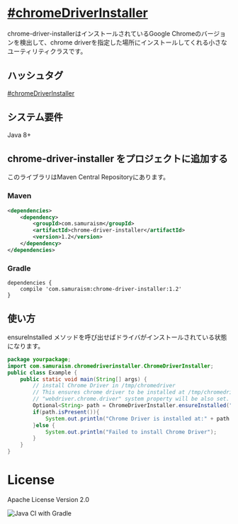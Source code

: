 # [&#35;chromeDriverInstaller](https://twitter.com/search?q=%23chromeDriverInstaller&src=typed_query&f=live)
chrome-driver-installerはインストールされているGoogle Chromeのバージョンを検出して、chrome driverを指定した場所にインストールしてくれる小さなユーティリティクラスです。
## ハッシュタグ
[&#35;chromeDriverInstaller](https://twitter.com/intent/tweet?text=https://github.com/samuraism/chrome-driver-installer/+%23chromeDriverInstaller)
## システム要件
Java 8+

## chrome-driver-installer をプロジェクトに追加する
このライブラリはMaven Central Repositoryにあります。

### Maven
```xml
<dependencies>
    <dependency>
        <groupId>com.samuraism</groupId>
        <artifactId>chrome-driver-installer</artifactId>
        <version>1.2</version>
    </dependency>
</dependencies>
```
### Gradle
```text
dependencies {
    compile 'com.samuraism:chrome-driver-installer:1.2'
}
```
## 使い方
ensureInstalled メソッドを呼び出せばドライバがインストールされている状態になります。
```java
package yourpackage;
import com.samuraism.chromedriverinstaller.ChromeDriverInstaller;
public class Example {
    public static void main(String[] args) {
        // install Chrome Driver in /tmp/chromedriver
        // This ensures chrome driver to be installed at /tmp/chromedriver
        // "webdriver.chrome.driver" system property will be also set.
        Optional<String> path = ChromeDriverInstaller.ensureInstalled("/tmp/chromedriver");
        if(path.isPresent()){
            System.out.println("Chrome Driver is installed at:" + path.get());
        }else {
            System.out.println("Failed to install Chrome Driver");
        }
    }
}
```

# License
Apache License Version 2.0

![Java CI with Gradle](https://github.com/Samuraism/chrome-driver-installer/workflows/Java%20CI%20with%20Gradle/badge.svg)